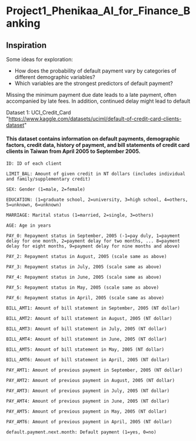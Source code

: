 # Project1_Phenikaa_AI_for_Finance_Banking

## Inspiration

Some ideas for exploration:

 - How does the probability of default payment vary by categories of different demographic variables?
 - Which variables are the strongest predictors of default payment?

Missing the minimum payment due date leads to a late payment, often accompanied by late fees. In addition, continued delay might lead to default

Dataset 1: UCI_Credit_Card "https://www.kaggle.com/datasets/uciml/default-of-credit-card-clients-dataset"
#### This dataset contains information on default payments, demographic factors, credit data, history of payment, and bill statements of credit card clients in Taiwan from April 2005 to September 2005. 
    ID: ID of each client

    LIMIT_BAL: Amount of given credit in NT dollars (includes individual and family/supplementary credit)

    SEX: Gender (1=male, 2=female)

    EDUCATION: (1=graduate school, 2=university, 3=high school, 4=others, 5=unknown, 6=unknown)

    MARRIAGE: Marital status (1=married, 2=single, 3=others)

    AGE: Age in years

    PAY_0: Repayment status in September, 2005 (-1=pay duly, 1=payment delay for one month, 2=payment delay for two months, ... 8=payment delay for eight months, 9=payment delay for nine months and above)

    PAY_2: Repayment status in August, 2005 (scale same as above)

    PAY_3: Repayment status in July, 2005 (scale same as above)

    PAY_4: Repayment status in June, 2005 (scale same as above)

    PAY_5: Repayment status in May, 2005 (scale same as above)

    PAY_6: Repayment status in April, 2005 (scale same as above)

    BILL_AMT1: Amount of bill statement in September, 2005 (NT dollar)

    BILL_AMT2: Amount of bill statement in August, 2005 (NT dollar)

    BILL_AMT3: Amount of bill statement in July, 2005 (NT dollar)

    BILL_AMT4: Amount of bill statement in June, 2005 (NT dollar)

    BILL_AMT5: Amount of bill statement in May, 2005 (NT dollar)

    BILL_AMT6: Amount of bill statement in April, 2005 (NT dollar)

    PAY_AMT1: Amount of previous payment in September, 2005 (NT dollar)

    PAY_AMT2: Amount of previous payment in August, 2005 (NT dollar)

    PAY_AMT3: Amount of previous payment in July, 2005 (NT dollar)

    PAY_AMT4: Amount of previous payment in June, 2005 (NT dollar)

    PAY_AMT5: Amount of previous payment in May, 2005 (NT dollar)

    PAY_AMT6: Amount of previous payment in April, 2005 (NT dollar)

    default.payment.next.month: Default payment (1=yes, 0=no)
